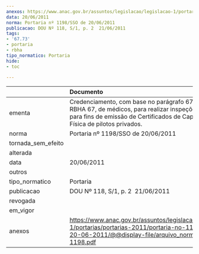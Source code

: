 ```yaml
---
anexos: https://www.anac.gov.br/assuntos/legislacao/legislacao-1/portarias/portarias-2011/portaria-no-1198-sso-de-20-06-2011/@@display-file/arquivo_norma/PA2011-1198.pdf
data: 20/06/2011
norma: Portaria nº 1198/SSO de 20/06/2011
publicacao: DOU Nº 118, S/1, p. 2  21/06/2011
tags:
- '67.73'
- portaria
- rbha
tipo_normatico: Portaria
hide: 
- toc 
 
---
```


|                    | Documento                                                                                                                                                                               |
|:-------------------|:----------------------------------------------------------------------------------------------------------------------------------------------------------------------------------------|
| ementa             | Credenciamento, com base no parágrafo 67.73 (h) do RBHA 67, de médicos, para realizar inspeções de saúde para fins de emissão de Certificados de Capacidade Física de pilotos privados. |
| norma              | Portaria nº 1198/SSO de 20/06/2011                                                                                                                                                      |
| tornada_sem_efeito |                                                                                                                                                                                         |
| alterada           |                                                                                                                                                                                         |
| data               | 20/06/2011                                                                                                                                                                              |
| outros             |                                                                                                                                                                                         |
| tipo_normatico     | Portaria                                                                                                                                                                                |
| publicacao         | DOU Nº 118, S/1, p. 2  21/06/2011                                                                                                                                                       |
| revogada           |                                                                                                                                                                                         |
| em_vigor           |                                                                                                                                                                                         |
| anexos             | https://www.anac.gov.br/assuntos/legislacao/legislacao-1/portarias/portarias-2011/portaria-no-1198-sso-de-20-06-2011/@@display-file/arquivo_norma/PA2011-1198.pdf                       |